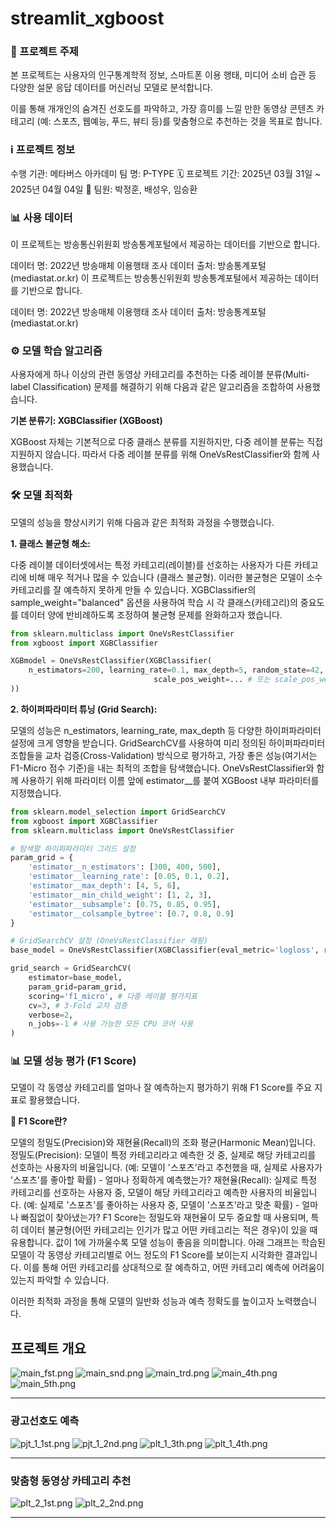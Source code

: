 # streamlit_xgboost
### 🎯 프로젝트 주제
본 프로젝트는 사용자의 인구통계학적 정보, 스마트폰 이용 행태, 미디어 소비 습관 등 다양한 설문 응답 데이터를 머신러닝 모델로 분석합니다.

이를 통해 개개인의 숨겨진 선호도를 파악하고, 가장 흥미를 느낄 만한 동영상 콘텐츠 카테고리 (예: 스포츠, 웹예능, 푸드, 뷰티 등)를 맞춤형으로 추천하는 것을 목표로 합니다.

### ℹ️ 프로젝트 정보
수행 기관: 메타버스 아카데미
팀 명: P-TYPE
🗓️ 프로젝트 기간: 2025년 03월 31일 ~ 2025년 04월 04일
👥 팀원: 박정훈, 배성우, 임승환

### 📊 사용 데이터
이 프로젝트는 방송통신위원회 방송통계포털에서 제공하는 데이터를 기반으로 합니다.

데이터 명: 2022년 방송매체 이용행태 조사
데이터 출처: 방송통계포털 (mediastat.or.kr)
이 프로젝트는 방송통신위원회 방송통계포털에서 제공하는 데이터를 기반으로 합니다.

데이터 명: 2022년 방송매체 이용행태 조사
데이터 출처: 방송통계포털 (mediastat.or.kr)

### ⚙️ 모델 학습 알고리즘
사용자에게 하나 이상의 관련 동영상 카테고리를 추천하는 다중 레이블 분류(Multi-label Classification) 문제를 해결하기 위해 다음과 같은 알고리즘을 조합하여 사용했습니다.

**기본 분류기: XGBClassifier (XGBoost)**

XGBoost 자체는 기본적으로 다중 클래스 분류를 지원하지만, 다중 레이블 분류는 직접 지원하지 않습니다.
따라서 다중 레이블 분류를 위해 OneVsRestClassifier와 함께 사용했습니다.

### 🛠️ 모델 최적화
모델의 성능을 향상시키기 위해 다음과 같은 최적화 과정을 수행했습니다.

**1. 클래스 불균형 해소:**

다중 레이블 데이터셋에서는 특정 카테고리(레이블)를 선호하는 사용자가 다른 카테고리에 비해 매우 적거나 많을 수 있습니다 (클래스 불균형).
이러한 불균형은 모델이 소수 카테고리를 잘 예측하지 못하게 만들 수 있습니다.
XGBClassifier의 sample_weight="balanced" 옵션을 사용하여 학습 시 각 클래스(카테고리)의 중요도를 데이터 양에 반비례하도록 조정하여 불균형 문제를 완화하고자 했습니다.
```python
from sklearn.multiclass import OneVsRestClassifier
from xgboost import XGBClassifier

XGBmodel = OneVsRestClassifier(XGBClassifier(
    n_estimators=200, learning_rate=0.1, max_depth=5, random_state=42,
                                scale_pos_weight=... # 또는 scale_pos_weight 파라미터 활용
))
```

**2. 하이퍼파라미터 튜닝 (Grid Search):**

모델의 성능은 n_estimators, learning_rate, max_depth 등 다양한 하이퍼파라미터 설정에 크게 영향을 받습니다.
GridSearchCV를 사용하여 미리 정의된 하이퍼파라미터 조합들을 교차 검증(Cross-Validation) 방식으로 평가하고, 가장 좋은 성능(여기서는 F1-Micro 점수 기준)을 내는 최적의 조합을 탐색했습니다.
OneVsRestClassifier와 함께 사용하기 위해 파라미터 이름 앞에 estimator__를 붙여 XGBoost 내부 파라미터를 지정했습니다.
```python
from sklearn.model_selection import GridSearchCV
from xgboost import XGBClassifier
from sklearn.multiclass import OneVsRestClassifier

# 탐색할 하이퍼파라미터 그리드 설정
param_grid = {
    'estimator__n_estimators': [300, 400, 500],
    'estimator__learning_rate': [0.05, 0.1, 0.2],
    'estimator__max_depth': [4, 5, 6],
    'estimator__min_child_weight': [1, 2, 3],
    'estimator__subsample': [0.75, 0.85, 0.95],
    'estimator__colsample_bytree': [0.7, 0.8, 0.9]
}

# GridSearchCV 설정 (OneVsRestClassifier 래핑)
base_model = OneVsRestClassifier(XGBClassifier(eval_metric='logloss', random_state=42))

grid_search = GridSearchCV(
    estimator=base_model,
    param_grid=param_grid,
    scoring='f1_micro', # 다중 레이블 평가지표
    cv=3, # 3-Fold 교차 검증
    verbose=2,
    n_jobs=-1 # 사용 가능한 모든 CPU 코어 사용
)
```

### 📊 모델 성능 평가 (F1 Score)
모델이 각 동영상 카테고리를 얼마나 잘 예측하는지 평가하기 위해 F1 Score를 주요 지표로 활용했습니다.

**🤔 F1 Score란?**

모델의 정밀도(Precision)와 재현율(Recall)의 조화 평균(Harmonic Mean)입니다.
정밀도(Precision): 모델이 특정 카테고리라고 예측한 것 중, 실제로 해당 카테고리를 선호하는 사용자의 비율입니다. (예: 모델이 '스포츠'라고 추천했을 때, 실제로 사용자가 '스포츠'를 좋아할 확률) - 얼마나 정확하게 예측했는가?
재현율(Recall): 실제로 특정 카테고리를 선호하는 사용자 중, 모델이 해당 카테고리라고 예측한 사용자의 비율입니다. (예: 실제로 '스포츠'를 좋아하는 사용자 중, 모델이 '스포츠'라고 맞춘 확률) - 얼마나 빠짐없이 찾아냈는가?
F1 Score는 정밀도와 재현율이 모두 중요할 때 사용되며, 특히 데이터 불균형(어떤 카테고리는 인기가 많고 어떤 카테고리는 적은 경우)이 있을 때 유용합니다. 값이 1에 가까울수록 모델 성능이 좋음을 의미합니다.
아래 그래프는 학습된 모델이 각 동영상 카테고리별로 어느 정도의 F1 Score를 보이는지 시각화한 결과입니다. 이를 통해 어떤 카테고리를 상대적으로 잘 예측하고, 어떤 카테고리 예측에 어려움이 있는지 파악할 수 있습니다.

이러한 최적화 과정을 통해 모델의 일반화 성능과 예측 정확도를 높이고자 노력했습니다.

## 프로젝트 개요
![main_fst.png](main_fst.png)
![main_snd.png](main_snd.png)
![main_trd.png](main_trd.png)
![main_4th.png](main_4th.png)
![main_5th.png](main_5th.png)

---

### **광고선호도 예측**
![pjt_1_1st.png](pjt_1_1st.png)
![pjt_1_2nd.png](pjt_1_2nd.png)
![plt_1_3th.png](plt_1_3th.png)
![plt_1_4th.png](plt_1_4th.png)

---

### **맞춤형 동영상 카테고리 추천**
![plt_2_1st.png](plt_2_1st.png)
![plt_2_2nd.png](plt_2_2nd.png)

---
